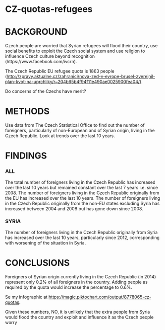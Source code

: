 # CZ-quotas-refugees

<h1>BACKGROUND</h1>
Czech people are worried that Syrian refugees will flood their country, use social benefits to exploit the Czech social system and use religion to influence Czech culture beyond recognition (https://www.facebook.com/ivcrn).

The Czech Republic EU refugee quota is 1863 people (http://zpravy.aktualne.cz/zahranici/nova-zed-v-evrope-brusel-zverejnil-plan-kvot-na-uprchliky/r~204b65b4f94f11e490ae0025900fea04/).

Do concerns of the Czechs have merit?

<h1>METHODS</h1>
Use data from The Czech Statistical Office to find out the number of foreigners, particularly of non-European and of Syrian origin, living in the Czech Republic. 
Look at trends over the last 10 years.

<h1>FINDINGS</h1>
<h3>ALL</h3>
The total number of foreigners living in the Czech Republic has increased over the last 10 years but remained constant over the last 7 years i.e. since 2008.
The number of foreigners living in the Czech Republic originally from the EU has increased over the last 10 years.
The number of foreigners living in the Czech Republic originally from the non-EU states excluding Syria has increased between 2004 and 2008 but has gone down since 2008.
<h3>SYRIA</h3>
The number of foreigners living in the Czech Republic originally from Syria has increased over the last 10 years, particularly since 2012, corresponding with worsening of the situation in Syria.

<h1>CONCLUSIONS</h1>
Foreigners of Syrian origin currently living in the Czech Republic (in 2014) represent only 0.2% of all foreigners in the country. Adding people as required by the quota would increase the percentage to 0.6%.

Se my infographic at https://magic.piktochart.com/output/8778065-cz-quotas.

Given these numbers, NO, it is unlikely that the extra people from Syria would flood the country and exploit and influence it as the Czech people worry
